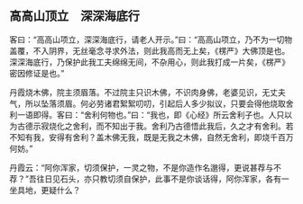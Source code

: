 ##  高高山顶立　深深海底行

客曰：“高高山项立，深深海底行，请老人开示。”曰：“高高山项立，乃不为一切物盖覆，不入阴界，无丝毫念寻求外法，则此我高而无上矣，《楞严》大佛顶是也。深深海底行，乃保护此我工夫绵绵无间，不杂用心，则此我打成一片矣，《楞严》密因修证是也。”

丹霞烧木佛，院主须眉落。不过院主只识木佛，不识肉身佛，老婆见识，无丈夫气，所以坠落须眉。何必劳诸君絮絮叨叨，引起后人多少拟议，只要会得他烧取舍利一语即得。客曰：“舍利何物也。”曰：“我也，即《心经》所云舍利子也。人只以为古德示寂烧化之舍利，而不知出于我。舍利乃古德悟此我后，久之才有舍利。若不知有我，安得有舍利？盖木佛无我，既是无我之木佛，自然无舍利，即烧千百万何妨。”

丹霞云：“阿你浑家，切须保护，一灵之物，不是你造作名邈得，更说甚荐与不荐？”吾往日见石头，亦只教切须自保护，此事不是你谈话得，阿你浑家，各有一坐具地，更疑什么？
